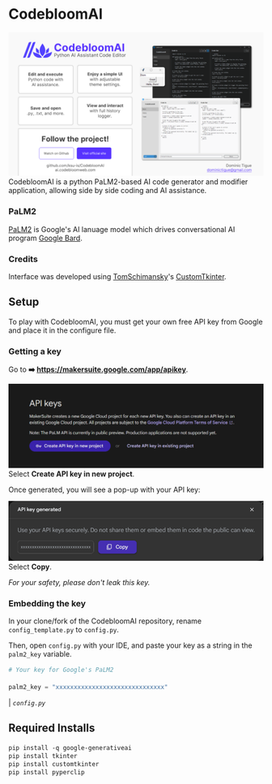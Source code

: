 # CodebloomAI
![](doc-images/project-splash.png)
CodebloomAI is a python PaLM2-based AI code generator and modifier application, allowing side by side coding and AI assistance.

### PaLM2
[PaLM2](https://github.com/google/generative-ai-docs/) is Google's AI lanuage model which drives conversational AI program [Google Bard](https://bard.google.com).

### Credits
Interface was developed using [TomSchimansky](https://github.com/TomSchimansky)'s [CustomTkinter](https://github.com/TomSchimansky/CustomTkinter).


## Setup
To play with CodebloomAI, you must get your own free API key from Google and place it in the configure file.

### Getting a key
Go to **➡️ https://makersuite.google.com/app/apikey**.

![](doc-images/google-api-box.png)
Select **Create API key in new project**.

Once generated, you will see a pop-up with your API key:

![](doc-images/google-api-generated.png)
Select **Copy**.

*For your safety, please don't leak this key.*

### Embedding the key
In your clone/fork of the CodebloomAI repository, rename `config_template.py` to `config.py`. 

Then, open `config.py` with your IDE, and paste your key as a string in the `palm2_key` variable.

```python
# Your key for Google's PaLM2

palm2_key = "xxxxxxxxxxxxxxxxxxxxxxxxxxxxxx"
```
| *`config.py`*


## Required Installs
```
pip install -q google-generativeai
pip install tkinter
pip install customtkinter
pip install pyperclip
```
